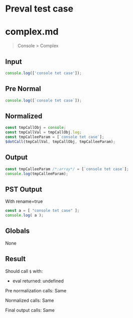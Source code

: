 # Preval test case

# complex.md

> Console > Complex
>
>

## Input

`````js filename=intro
console.log(['console tet case']);
`````

## Pre Normal


`````js filename=intro
console.log([`console tet case`]);
`````

## Normalized


`````js filename=intro
const tmpCallObj = console;
const tmpCallVal = tmpCallObj.log;
const tmpCalleeParam = [`console tet case`];
$dotCall(tmpCallVal, tmpCallObj, tmpCalleeParam);
`````

## Output


`````js filename=intro
const tmpCalleeParam /*:array*/ = [`console tet case`];
console.log(tmpCalleeParam);
`````

## PST Output

With rename=true

`````js filename=intro
const a = [ "console tet case" ];
console.log( a );
`````

## Globals

None

## Result

Should call `$` with:
 - eval returned: undefined

Pre normalization calls: Same

Normalized calls: Same

Final output calls: Same

